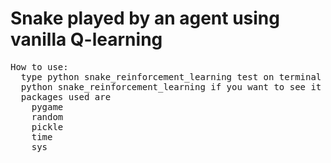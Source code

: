 <h1>Snake played by an agent using vanilla Q-learning</h1>

<pre>
How to use:
  type python snake_reinforcement_learning test on terminal if you want to see pre-trained agent,
  python snake_reinforcement_learning if you want to see it trained
  packages used are
    pygame
    random
    pickle
    time
    sys
 
